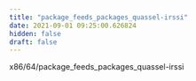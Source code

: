 ```yaml
---
title: "package_feeds_packages_quassel-irssi"
date: 2021-09-01 09:25:00.626824
hidden: false
draft: false
---
```


x86/64/package_feeds_packages_quassel-irssi

